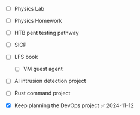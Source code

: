 
- [ ] Physics  Lab 
- [ ] Physics Homework 
- [ ] HTB pent testing pathway 
- [ ] SICP 
- [ ] LFS book 
	- [ ] VM guest agent 
- [ ] AI intrusion detection project 
- [ ] Rust command project 
- [x] Keep planning the DevOps project ✅ 2024-11-12

